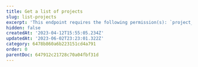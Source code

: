 ```yaml
---
title: Get a list of projects
slug: list-projects
excerpt: 'This endpoint requires the following permission(s): `project_configuration:projects:read`.'
hidden: false
createdAt: '2023-04-12T15:55:05.234Z'
updatedAt: '2023-06-02T23:23:01.322Z'
category: 6478b860a6b223151cd4a791
order: 0
parentDoc: 647912c21728c70a04fbf31d
---
```

